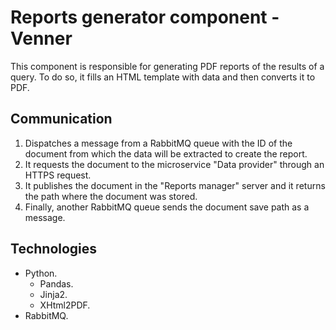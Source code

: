 # Reports generator component - Venner
This component is responsible for generating PDF reports of the results of a query. To do so, it fills an HTML template with data and then converts it to PDF.

## Communication
1. Dispatches a message from a RabbitMQ queue with the ID of the document from which the data will be extracted to create the report.
2. It requests the document to the microservice "Data provider" through an HTTPS request.
3. It publishes the document in the "Reports manager" server and it returns the path where the document was stored.
4. Finally, another RabbitMQ queue sends the document save path as a message.

##  Technologies
* Python.
  * Pandas.
  * Jinja2.
  * XHtml2PDF.
* RabbitMQ.
